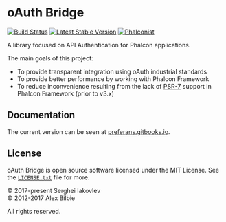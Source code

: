 # oAuth Bridge

[![Build Status](https://travis-ci.org/preferans/oauth-bridge.svg?branch=master)](https://travis-ci.org/preferans/oauth-bridge)
[![Latest Stable Version](https://poser.pugx.org/preferans/oauth-bridge/v/stable)](https://packagist.org/packages/preferans/oauth-bridge)
[![Phalconist](https://phalconist.phalconphp.com/preferans/oauth-bridge/default.svg)](https://phalconist.phalconphp.com/preferans/oauth-bridge)

A library focused on API Authentication for Phalcon applications.

The main goals of this project:
- To provide transparent integration using oAuth industrial standards
- To provide better performance by working with Phalcon Framework
- To reduce inconvenience resulting from the lack of [PSR-7](http://www.php-fig.org/psr/psr-7/) support in Phalcon Framework (prior to v3.x)

## Documentation

The current version can be seen at [preferans.gitbooks.io](https://preferans.gitbooks.io/oauth-bridge/content/).

## License

oAuth Bridge is open source software licensed under the MIT License.
See the [`LICENSE.txt`](LICENSE.txt) file for more.

© 2017-present Serghei Iakovlev <br>
© 2012-2017 Alex Bilbie <br>

All rights reserved.
